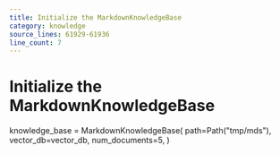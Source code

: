 ```yaml
---
title: Initialize the MarkdownKnowledgeBase
category: knowledge
source_lines: 61929-61936
line_count: 7
---
```


# Initialize the MarkdownKnowledgeBase
knowledge_base = MarkdownKnowledgeBase(
    path=Path("tmp/mds"),
    vector_db=vector_db,
    num_documents=5,
)

